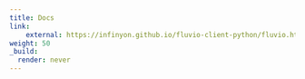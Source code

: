```yaml
---
title: Docs 
link:
    external: https://infinyon.github.io/fluvio-client-python/fluvio.html
weight: 50
_build:
  render: never
---
```


